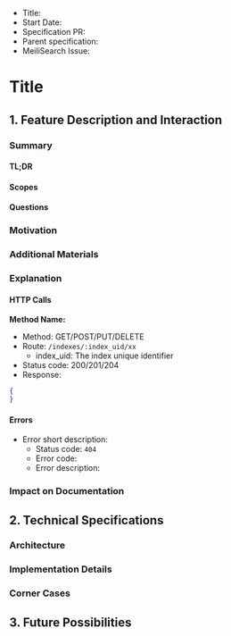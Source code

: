 - Title:
- Start Date:
- Specification PR:
- Parent specification: 
- MeiliSearch Issue: 

# Title

## 1. Feature Description and Interaction

### Summary

#### TL;DR
#### Scopes
#### Questions

### Motivation
### Additional Materials
### Explanation

#### HTTP Calls

**Method Name:**
- Method: GET/POST/PUT/DELETE
- Route: `/indexes/:index_uid/xx`
     - index_uid: The index unique identifier
- Status code: 200/201/204
- Response: 
```json
{
}
```

#### Errors

- Error short description: 
     - Status code: `404`
     - Error code: `‌`
     - Error description: `‌`

### Impact on Documentation

## 2. Technical Specifications

### Architecture
### Implementation Details
### Corner Cases

## 3. Future Possibilities
